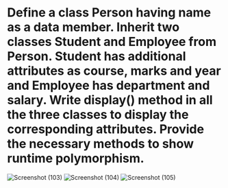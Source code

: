 # Define a class Person having name as a data member. Inherit two classes Student and Employee from Person. Student has additional attributes as course, marks and year and Employee has department and salary. Write display() method in all the three classes to display the corresponding attributes. Provide the necessary methods to show runtime polymorphism.

![Screenshot (103)](https://github.com/user-attachments/assets/3678f266-db60-4e7f-88d7-1cb7f944c0c5)
![Screenshot (104)](https://github.com/user-attachments/assets/908c5ac1-2eeb-495a-a603-9d2691261169)
![Screenshot (105)](https://github.com/user-attachments/assets/725d26e5-000c-499f-a6f8-e24c53ec65c8)

